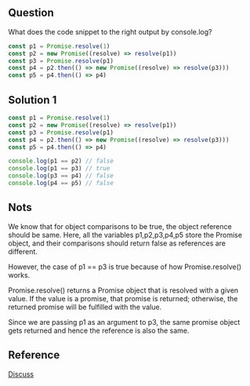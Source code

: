 ## Question
What does the code snippet to the right output by console.log?

```javascript
const p1 = Promise.resolve(1)
const p2 = new Promise((resolve) => resolve(p1))
const p3 = Promise.resolve(p1)
const p4 = p2.then(() => new Promise((resolve) => resolve(p3)))
const p5 = p4.then(() => p4)
```

## Solution 1
```javascript
const p1 = Promise.resolve(1)
const p2 = new Promise((resolve) => resolve(p1))
const p3 = Promise.resolve(p1)
const p4 = p2.then(() => new Promise((resolve) => resolve(p3)))
const p5 = p4.then(() => p4)

console.log(p1 == p2) // false
console.log(p1 == p3) // true
console.log(p3 == p4) // false
console.log(p4 == p5) // false
```

## Nots
We know that for object comparisons to be true, the object reference should be same. Here, all the variables p1,p2,p3,p4,p5 store the Promise object, and their comparisons should return false as references are different.

However, the case of p1 == p3 is true because of how Promise.resolve() works.

Promise.resolve() returns a Promise object that is resolved with a given value. If the value is a promise, that promise is returned; otherwise, the returned promise will be fulfilled with the value.

Since we are passing p1 as an argument to p3, the same promise object gets returned and hence the reference is also the same.

## Reference
[Discuss](https://bigfrontend.dev/quiz/Promise-executor-II/discuss)
